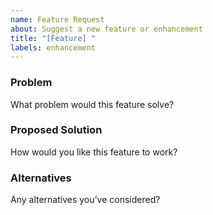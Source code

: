 ```yaml
---
name: Feature Request
about: Suggest a new feature or enhancement
title: "[Feature] "
labels: enhancement
---
```


### Problem
What problem would this feature solve?

### Proposed Solution
How would you like this feature to work?

### Alternatives
Any alternatives you’ve considered?
